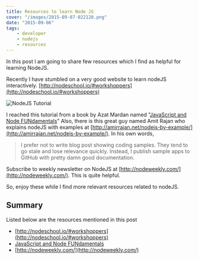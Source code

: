 ```yaml
---
title: Resources to learn Node JS
cover: "/images/2015-09-07-022120.png"
date: "2015-09-06"
tags:
    - developer
    - nodejs
    - resources
---
```


In this post I am going to share few resources which I find as helpful
for learning NodeJS. <!--more-->

Recently I have stumbled on a very good website to learn nodeJS interactively. [http://nodeschool.io/#workshoppers](http://nodeschool.io/#workshoppers)


![NodeJS Tutorial](/images/2015-09-07-022120.png)

I reached this tutorial from a book by Azat Mardan named "[JavaScript and Node FUNdamentals](https://leanpub.com/jsfun)"  Also, there is this great guy named Amit Rajan who explains nodeJS with examples at [http://amirrajan.net/nodejs-by-example/](http://amirrajan.net/nodejs-by-example/). In his own words,

> I prefer not to write blog post showing coding samples. They tend to
  go stale and lose relevance quickly. Instead, I publish sample apps to
  GitHub with pretty damn good documentation.

Subscribe to weekly newsletter on NodeJS at [http://nodeweekly.com/](http://nodeweekly.com/). This is quite helpful.

So, enjoy these while I find more relevant resources related to nodeJS.

## Summary

Listed below are the resources mentioned in this post

*   [http://nodeschool.io/#workshoppers](http://nodeschool.io/#workshoppers)
*   [JavaScript and Node FUNdamentals](https://leanpub.com/jsfun)
*   [http://nodeweekly.com/](http://nodeweekly.com/)
